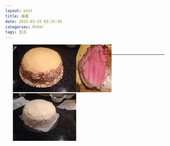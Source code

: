 ```yaml
---
layout: post
title: 蜂毒
date: 2015-03-15 03:15:59
categories: Other
tags: 生活
---
```


<span>
<style>li{float:left;list-style:none;margin:0}</style>
<ul>
<li><img src="/pic/fengdu/image.jpeg" widht="200" height="150" /></li>
<li><img src="/pic/fengdu/1419994471000.jpg" widht="200" height="150" /></li>
<li><img src="/pic/fengdu/1419793469000.jpg" widht="200" height="150" /></li>
</ul></span><br>

---
